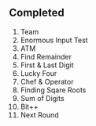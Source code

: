 ## Completed

1. Team
1. Enormous Input Test
1. ATM
1. Find Remainder
1. First & Last Digit
1. Lucky Four
1. Chef & Operator
1. Finding Sqare Roots
1. Sum of Digits
1. Bit++
1. Next Round
